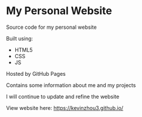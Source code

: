 # My Personal Website
Source code for my personal website

Built using:
- HTML5
- CSS
- JS

Hosted by GitHub Pages

Contains some information about me and my projects

I will continue to update and refine the website

View website here: https://kevinzhou3.github.io/
